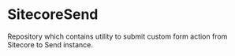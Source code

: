 # SitecoreSend
Repository which contains utility to submit custom form action from Sitecore to Send instance.
